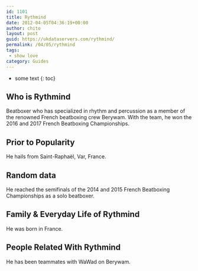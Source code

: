 ```yaml
---
id: 1101
title: Rythmind
date: 2012-04-05T04:36:19+00:00
author: chito
layout: post
guid: https://ukdataservers.com/rythmind/
permalink: /04/05/rythmind
tags:
 - show love
category: Guides
---
```


* some text
{: toc}
          
          
## Who is  Rythmind
                  
                  
                  
Beatboxer who has specialized in rhythm and percussion as a member of the renowned French beatboxing crew Berywam. With the team, he won the 2016 and 2017 French Beatboxing Championships. 
                  
                
                
                
## Prior to Popularity 
                  
                  
                  
He hails from Saint-Raphaël, Var, France. 
                  
                
                
                
## Random data 
                  
                  
                  
He reached the semifinals of the 2014 and 2015 French Beatboxing Championships as a solo beatboxer. 
                  
                
                
                
## Family & Everyday Life of Rythmind
                  
                  
                  
He was born in France. 
                  
                
                
                
## People Related With  Rythmind
                  
                  
                  
He has been teammates with WaWad on Berywam. 
                  
                
              
            
          
          
          
    
    
  
